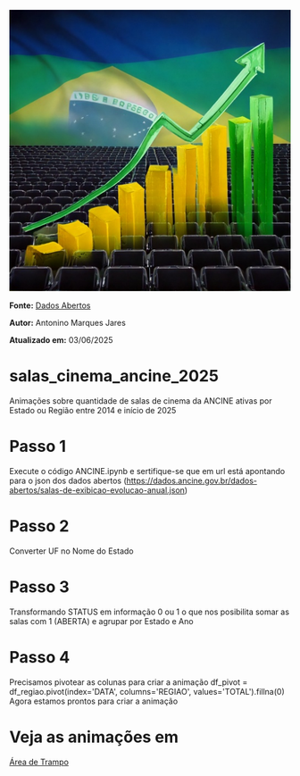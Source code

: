 ![Mudança de número de salas ativas no Brasil ao longo dos anos](ancine_salas_cinema.jpg)

**Fonte:**
[Dados Abertos](https://dados.ancine.gov.br/dados-abertos/salas-de-exibicao-evolucao-anual.json)

**Autor:**
Antonino Marques Jares

**Atualizado em:** 
03/06/2025

# salas_cinema_ancine_2025
Animações sobre quantidade de salas de cinema da ANCINE ativas por Estado ou Região entre 2014 e início de 2025

# Passo 1
Execute o código ANCINE.ipynb e sertifique-se que em url está apontando para o json dos dados abertos (https://dados.ancine.gov.br/dados-abertos/salas-de-exibicao-evolucao-anual.json)

# Passo 2 
Converter UF no Nome do Estado

# Passo 3
Transformando STATUS em informação 0 ou 1 o que nos posibilita somar as salas com 1 (ABERTA) e agrupar por Estado e Ano

# Passo 4
Precisamos pivotear as colunas para criar a animação 
df_pivot = df_regiao.pivot(index='DATA', columns='REGIAO', values='TOTAL').fillna(0)
Agora estamos prontos para criar a animação

# Veja as animações em
[Área de Trampo](https://www.areadetrampo.com.br/salas-de-cinema-da-ancine-ativas-no-brasil-entre-2014-e-2025/)




